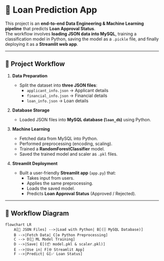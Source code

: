 # 🏦 Loan Prediction App

This project is an **end-to-end Data Engineering & Machine Learning pipeline** that predicts **Loan Approval Status**.  
The workflow involves **loading JSON data into MySQL**, training a classification model in Python, saving the model as a `.pickle` file, and finally deploying it as a **Streamlit web app**.

---

## 📌 Project Workflow

1. **Data Preparation**
   - Split the dataset into **three JSON files**:  
     - `applicant_info.json` → Applicant details  
     - `financial_info.json` → Financial details  
     - `loan_info.json` → Loan details  

2. **Database Storage**
   - Loaded JSON files into **MySQL database (`loan_db`)** using Python.

3. **Machine Learning**
   - Fetched data from MySQL into Python.
   - Performed preprocessing (encoding, scaling).
   - Trained a **RandomForestClassifier** model.
   - Saved the trained model and scaler as `.pkl` files.

4. **Streamlit Deployment**
   - Built a user-friendly **Streamlit app** (`app.py`) that:
     - Takes input from users.
     - Applies the same preprocessing.
     - Loads the saved model.
     - Predicts **Loan Approval Status** (Approved / Rejected).

---

## 🔄 Workflow Diagram

```mermaid
flowchart LR
    A[📂 JSON Files] -->|Load with Python| B[(🗄️ MySQL Database)]
    B -->|Fetch Data| C[⚙️ Python Preprocessing]
    C --> D[🤖 ML Model Training]
    D -->|Save| E[(📦 model.pkl & scaler.pkl)]
    E -->|Use in| F[🌐 Streamlit App]
    F -->|Predict| G[✅ Loan Status]
